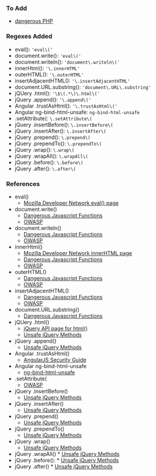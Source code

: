 ### To Add
* [dangerous PHP](https://www.eukhost.com/blog/webhosting/dangerous-php-functions-must-be-disabled)

### Regexes Added
* eval(): `'eval\('`
* document.write(): `'eval\('`
* document.writeln(): `'document\.writeln\('`
* innerHtml(): `'\.innerHTML'`
* outerHTML(): `'\.outerHTML'`
* insertAdjacentHTML(): `'\.insertAdjacentHTML'`
* document.URL.substring(): `'document\.URL\.substring'`
* jQUery .html(): `'\$\(.*\)\.html\('`
* jQuery .append(): `'\.append\('`
* Angular .trustAsHtml(): `'\.trustAsHtml\('`
* Angular ng-bind-html-unsafe: `ng-bind-html-unsafe`
* .setAttribute(: `\.setAttribute\(`
* jQuery .insertBefore(): `\.insertBefore\(`
* jQuery .insertAfter(): `\.insertAfter\(`
* jQuery .prepend(): `\.prepend\(`
* jQuery .prependTo(): `\.prependTo\(`
* jQuery .wrap(): `\.wrap\(`
* jQuery .wrapAll(): `\.wrapAll\(`
* jQuery .before(): `\.before\(`
* jQuery .after(): `\.after\(`

### References
* eval()
    * [Mozilla Developer Network eval() page](https://developer.mozilla.org/en-US/docs/Web/JavaScript/Reference/Global_Objects/eval)
* document.write()
    * [Dangerous Javascript Functions](http://blog.blueclosure.com/2017/09/javascript-dangerous-functions-part-1.html)
    * [OWASP](https://www.owasp.org/index.php/DOM_based_XSS_Prevention_Cheat_Sheet)
* document.writeln()
    * [Dangerous Javascript Functions](http://blog.blueclosure.com/2017/09/javascript-dangerous-functions-part-1.html)
    * [OWASP](https://www.owasp.org/index.php/DOM_based_XSS_Prevention_Cheat_Sheet)
* innerHtml()
    * [Mozilla Developer Network innerHTML page](https://developer.mozilla.org/en-US/docs/Web/API/Element/innerHTML)
    * [Dangerous Javascript Functions](http://blog.blueclosure.com/2017/09/javascript-dangerous-functions-part-1.html)
    * [OWASP](https://www.owasp.org/index.php/DOM_based_XSS_Prevention_Cheat_Sheet)
* outerHTML()
    * [Dangerous Javascript Functions](http://blog.blueclosure.com/2017/09/javascript-dangerous-functions-part-1.html)
    * [OWASP](https://www.owasp.org/index.php/DOM_based_XSS_Prevention_Cheat_Sheet)
* insertAdjacentHTML()
    * [Dangerous Javascript Functions](http://blog.blueclosure.com/2017/09/javascript-dangerous-functions-part-1.html)
    * [OWASP](https://www.owasp.org/index.php/DOM_based_XSS_Prevention_Cheat_Sheet)
* document.URL.substring()
    * [Dangerous Javascript Functions](http://blog.blueclosure.com/2017/09/javascript-dangerous-functions-part-1.html)
* jQUery .html()
    * [jQuery API page for html()](https://api.jquery.com/html/)
    * [Unsafe jQuery Methods](https://coderwall.com/p/h5lqla/safe-vs-unsafe-jquery-methods)
* jQuery .append()
    * [Unsafe jQuery Methods](https://coderwall.com/p/h5lqla/safe-vs-unsafe-jquery-methods)
* Angular .trustAsHtml()
    * [AngularJS Security Guide](https://docs.angularjs.org/guide/security)
* Angular ng-bind-html-unsafe
    * [ng-bind-html-unsafe](http://erikaugust.com/thoughts/ng-bind-html/)
* .setAttribute(
    * [OWASP](https://www.owasp.org/index.php/DOM_based_XSS_Prevention_Cheat_Sheet)
* jQuery .insertBefore()
    * [Unsafe jQuery Methods](https://coderwall.com/p/h5lqla/safe-vs-unsafe-jquery-methods)
* jQuery .insertAfter()
    * [Unsafe jQuery Methods](https://coderwall.com/p/h5lqla/safe-vs-unsafe-jquery-methods)
* jQuery .prepend()
    * [Unsafe jQuery Methods](https://coderwall.com/p/h5lqla/safe-vs-unsafe-jquery-methods)
* jQuery .prependTo()
    * [Unsafe jQuery Methods](https://coderwall.com/p/h5lqla/safe-vs-unsafe-jquery-methods)
* jQuery .wrap()
    * [Unsafe jQuery Methods](https://coderwall.com/p/h5lqla/safe-vs-unsafe-jquery-methods)
* jQuery .wrapAll()
      * [Unsafe jQuery Methods](https://coderwall.com/p/h5lqla/safe-vs-unsafe-jquery-methods)
* jQuery .before():
      * [Unsafe jQuery Methods](https://coderwall.com/p/h5lqla/safe-vs-unsafe-jquery-methods)
* jQuery .after()
      * [Unsafe jQuery Methods](https://coderwall.com/p/h5lqla/safe-vs-unsafe-jquery-methods)